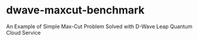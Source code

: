 # dwave-maxcut-benchmark
An Example of Simple Max-Cut Problem Solved with D-Wave Leap Quantum Cloud Service
